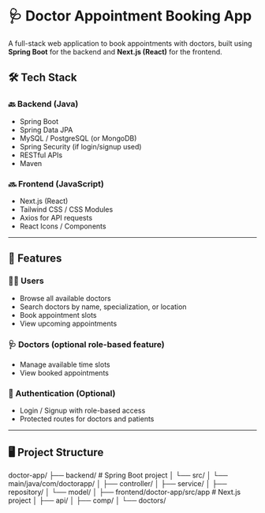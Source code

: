 # 🩺 Doctor Appointment Booking App

A full-stack web application to book appointments with doctors, built using **Spring Boot** for the backend and **Next.js (React)** for the frontend.

## 🛠 Tech Stack

### 🔙 Backend (Java)
- Spring Boot
- Spring Data JPA
- MySQL / PostgreSQL (or MongoDB)
- Spring Security (if login/signup used)
- RESTful APIs
- Maven

### 🔜 Frontend (JavaScript)
- Next.js (React)
- Tailwind CSS / CSS Modules
- Axios for API requests
- React Icons / Components

---

## 🚀 Features

### 👨‍⚕️ Users
- Browse all available doctors
- Search doctors by name, specialization, or location
- Book appointment slots
- View upcoming appointments

### 🩺 Doctors (optional role-based feature)
- Manage available time slots
- View booked appointments

### 🔐 Authentication (Optional)
- Login / Signup with role-based access
- Protected routes for doctors and patients

---

## 🖥️ Project Structure

doctor-app/
├── backend/ # Spring Boot project
│ └── src/
│ └── main/java/com/doctorapp/
│ ├── controller/
│ ├── service/
│ ├── repository/
│ └── model/
│
├── frontend/doctor-app/src/app # Next.js project
│ ├── api/
│ ├── comp/
│ └── doctors/


